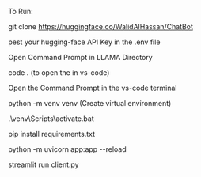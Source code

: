 To Run:

git clone https://huggingface.co/WalidAlHassan/ChatBot

pest your hugging-face API Key in the .env file

Open Command Prompt in LLAMA Directory

code . (to open the in vs-code)

Open the Command Prompt in the vs-code terminal

python -m venv venv (Create virtual environment)

.\venv\Scripts\activate.bat

pip install requirements.txt

python -m uvicorn app:app --reload

streamlit run client.py
